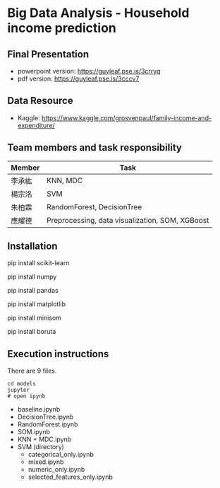 Big Data Analysis - **Household income prediction**
===========================


## Final Presentation
- powerpoint version: https://guyleaf.pse.is/3crryq
- pdf version: https://guyleaf.pse.is/3cccv7

## Data Resource
- Kaggle: https://www.kaggle.com/grosvenpaul/family-income-and-expenditure/

## Team members and task responsibility

| Member | Task                                            |
| ------ | ----------------------------------------------- |
| 李承紘 | KNN, MDC                                        |
| 楊宗洺 | SVM                                             |
| 朱柏霖 | RandomForest, DecisionTree                      |
| 應耀德 | Preprocessing, data visualization, SOM, XGBoost |



## Installation

pip install scikit-learn

pip install numpy

pip install pandas

pip install matplotlib

pip install minisom

pip install boruta



## Execution instructions

There are 9 files.

```
cd models
jupyter
# open ipynb
```
* baseline.ipynb
* DecisionTree.ipynb
* RandomForest.ipynb
* SOM.ipynb
* KNN + MDC.ipynb
* SVM (directory)
  * categorical_only.ipynb
  * mixed.ipynb
  * numeric_only.ipynb
  * selected_features_only.ipynb
